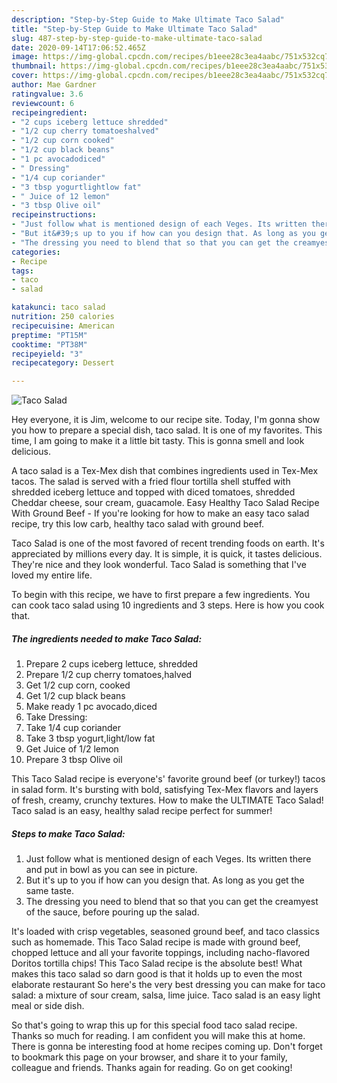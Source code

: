 ```yaml
---
description: "Step-by-Step Guide to Make Ultimate Taco Salad"
title: "Step-by-Step Guide to Make Ultimate Taco Salad"
slug: 487-step-by-step-guide-to-make-ultimate-taco-salad
date: 2020-09-14T17:06:52.465Z
image: https://img-global.cpcdn.com/recipes/b1eee28c3ea4aabc/751x532cq70/taco-salad-recipe-main-photo.jpg
thumbnail: https://img-global.cpcdn.com/recipes/b1eee28c3ea4aabc/751x532cq70/taco-salad-recipe-main-photo.jpg
cover: https://img-global.cpcdn.com/recipes/b1eee28c3ea4aabc/751x532cq70/taco-salad-recipe-main-photo.jpg
author: Mae Gardner
ratingvalue: 3.6
reviewcount: 6
recipeingredient:
- "2 cups iceberg lettuce shredded"
- "1/2 cup cherry tomatoeshalved"
- "1/2 cup corn cooked"
- "1/2 cup black beans"
- "1 pc avocadodiced"
- " Dressing"
- "1/4 cup coriander"
- "3 tbsp yogurtlightlow fat"
- " Juice of 12 lemon"
- "3 tbsp Olive oil"
recipeinstructions:
- "Just follow what is mentioned design of each Veges. Its written there and put in bowl as you can see in picture."
- "But it&#39;s up to you if how can you design that. As long as you get the same taste."
- "The dressing you need to blend that so that you can get the creamyest of the sauce, before pouring up the salad."
categories:
- Recipe
tags:
- taco
- salad

katakunci: taco salad 
nutrition: 250 calories
recipecuisine: American
preptime: "PT15M"
cooktime: "PT38M"
recipeyield: "3"
recipecategory: Dessert

---
```



![Taco Salad](https://img-global.cpcdn.com/recipes/b1eee28c3ea4aabc/751x532cq70/taco-salad-recipe-main-photo.jpg)

Hey everyone, it is Jim, welcome to our recipe site. Today, I'm gonna show you how to prepare a special dish, taco salad. It is one of my favorites. This time, I am going to make it a little bit tasty. This is gonna smell and look delicious.

A taco salad is a Tex-Mex dish that combines ingredients used in Tex-Mex tacos. The salad is served with a fried flour tortilla shell stuffed with shredded iceberg lettuce and topped with diced tomatoes, shredded Cheddar cheese, sour cream, guacamole. Easy Healthy Taco Salad Recipe With Ground Beef - If you&#39;re looking for how to make an easy taco salad recipe, try this low carb, healthy taco salad with ground beef.

Taco Salad is one of the most favored of recent trending foods on earth. It's appreciated by millions every day. It is simple, it is quick, it tastes delicious. They're nice and they look wonderful. Taco Salad is something that I've loved my entire life.


To begin with this recipe, we have to first prepare a few ingredients. You can cook taco salad using 10 ingredients and 3 steps. Here is how you cook that.

<!--inarticleads1-->

##### The ingredients needed to make Taco Salad:

1. Prepare 2 cups iceberg lettuce, shredded
1. Prepare 1/2 cup cherry tomatoes,halved
1. Get 1/2 cup corn, cooked
1. Get 1/2 cup black beans
1. Make ready 1 pc avocado,diced
1. Take  Dressing:
1. Take 1/4 cup coriander
1. Take 3 tbsp yogurt,light/low fat
1. Get  Juice of 1/2 lemon
1. Prepare 3 tbsp Olive oil


This Taco Salad recipe is everyone&#39;s&#39; favorite ground beef (or turkey!) tacos in salad form. It&#39;s bursting with bold, satisfying Tex-Mex flavors and layers of fresh, creamy, crunchy textures. How to make the ULTIMATE Taco Salad! Taco salad is an easy, healthy salad recipe perfect for summer! 

<!--inarticleads2-->

##### Steps to make Taco Salad:

1. Just follow what is mentioned design of each Veges. Its written there and put in bowl as you can see in picture.
1. But it&#39;s up to you if how can you design that. As long as you get the same taste.
1. The dressing you need to blend that so that you can get the creamyest of the sauce, before pouring up the salad.


It&#39;s loaded with crisp vegetables, seasoned ground beef, and taco classics such as homemade. This Taco Salad recipe is made with ground beef, chopped lettuce and all your favorite toppings, including nacho-flavored Doritos tortilla chips! This Taco Salad recipe is the absolute best! What makes this taco salad so darn good is that it holds up to even the most elaborate restaurant So here&#39;s the very best dressing you can make for taco salad: a mixture of sour cream, salsa, lime juice. Taco salad is an easy light meal or side dish. 

So that's going to wrap this up for this special food taco salad recipe. Thanks so much for reading. I am confident you will make this at home. There is gonna be interesting food at home recipes coming up. Don't forget to bookmark this page on your browser, and share it to your family, colleague and friends. Thanks again for reading. Go on get cooking!
